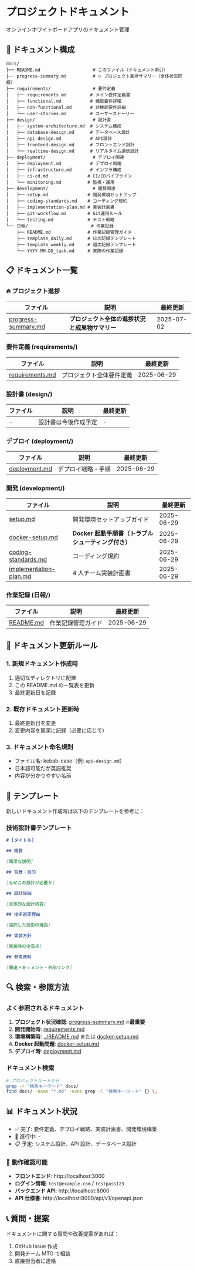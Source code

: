 # プロジェクトドキュメント

オンラインホワイトボードアプリのドキュメント管理

## 📁 ドキュメント構成

```
docs/
├── README.md                    # このファイル（ドキュメント索引）
├── progress-summary.md          # 🔥 プロジェクト進捗サマリー（全体状況把握）
├── requirements/                # 要件定義
│   ├── requirements.md         # メイン要件定義書
│   ├── functional.md           # 機能要件詳細
│   ├── non-functional.md       # 非機能要件詳細
│   └── user-stories.md         # ユーザーストーリー
├── design/                      # 設計書
│   ├── system-architecture.md  # システム構成
│   ├── database-design.md      # データベース設計
│   ├── api-design.md           # API設計
│   ├── frontend-design.md      # フロントエンド設計
│   └── realtime-design.md      # リアルタイム通信設計
├── deployment/                  # デプロイ関連
│   ├── deployment.md           # デプロイ戦略
│   ├── infrastructure.md       # インフラ構成
│   ├── ci-cd.md               # CI/CDパイプライン
│   └── monitoring.md          # 監視・運用
├── development/                 # 開発関連
│   ├── setup.md               # 開発環境セットアップ
│   ├── coding-standards.md    # コーディング規約
│   ├── implementation-plan.md # 実装計画書
│   ├── git-workflow.md        # Git運用ルール
│   └── testing.md             # テスト戦略
└── 日報/                        # 作業記録
    ├── README.md              # 作業記録管理ガイド
    ├── template_daily.md      # 日次記録テンプレート
    ├── template_weekly.md     # 週次記録テンプレート
    └── YYYY-MM-DD_task.md     # 実際の作業記録
```

## 📋 ドキュメント一覧

### 🔥 プロジェクト進捗

| ファイル                                     | 説明                                           | 最終更新   |
| -------------------------------------------- | ---------------------------------------------- | ---------- |
| [progress-summary.md](./progress-summary.md) | **プロジェクト全体の進捗状況と成果物サマリー** | 2025-07-02 |

### 要件定義 (requirements/)

| ファイル                                          | 説明                     | 最終更新   |
| ------------------------------------------------- | ------------------------ | ---------- |
| [requirements.md](./requirements/requirements.md) | プロジェクト全体要件定義 | 2025-06-29 |

### 設計書 (design/)

| ファイル | 説明                 | 最終更新 |
| -------- | -------------------- | -------- |
| -        | 設計書は今後作成予定 | -        |

### デプロイ (deployment/)

| ファイル                                    | 説明               | 最終更新   |
| ------------------------------------------- | ------------------ | ---------- |
| [deployment.md](./deployment/deployment.md) | デプロイ戦略・手順 | 2025-06-29 |

### 開発 (development/)

| ファイル                                                       | 説明                                                | 最終更新   |
| -------------------------------------------------------------- | --------------------------------------------------- | ---------- |
| [setup.md](./development/setup.md)                             | 開発環境セットアップガイド                          | 2025-06-29 |
| [docker-setup.md](./development/docker-setup.md)               | **Docker 起動手順書（トラブルシューティング付き）** | 2025-06-29 |
| [coding-standards.md](./development/coding-standards.md)       | コーディング規約                                    | 2025-06-29 |
| [implementation-plan.md](./development/implementation-plan.md) | 4 人チーム実装計画書                                | 2025-06-29 |

### 作業記録 (日報/)

| ファイル                      | 説明               | 最終更新   |
| ----------------------------- | ------------------ | ---------- |
| [README.md](./日報/README.md) | 作業記録管理ガイド | 2025-06-29 |

## 🔄 ドキュメント更新ルール

### 1. 新規ドキュメント作成時

1. 適切なディレクトリに配置
2. この README.md の一覧表を更新
3. 最終更新日を記録

### 2. 既存ドキュメント更新時

1. 最終更新日を変更
2. 変更内容を簡潔に記録（必要に応じて）

### 3. ドキュメント命名規則

- ファイル名: kebab-case（例: `api-design.md`）
- 日本語可能だが英語推奨
- 内容が分かりやすい名前

## 📝 テンプレート

新しいドキュメント作成時は以下のテンプレートを参考に：

### 技術設計書テンプレート

```markdown
# [タイトル]

## 概要

[簡潔な説明]

## 背景・目的

[なぜこの設計が必要か]

## 設計詳細

[具体的な設計内容]

## 技術選定理由

[選択した技術の理由]

## 実装方針

[実装時の注意点]

## 参考資料

[関連ドキュメント・外部リンク]
```

## 🔍 検索・参照方法

### よく参照されるドキュメント

1. **プロジェクト状況確認**: [progress-summary.md](./progress-summary.md) 🔥**最重要**
2. **開発開始時**: [requirements.md](./requirements/requirements.md)
3. **環境構築時**: [../README.md](../README.md) または [docker-setup.md](./development/docker-setup.md)
4. **Docker 起動問題**: [docker-setup.md](./development/docker-setup.md)
5. **デプロイ時**: [deployment.md](./deployment/deployment.md)

### ドキュメント検索

```bash
# プロジェクトルートから
grep -r "検索キーワード" docs/
find docs/ -name "*.md" -exec grep -l "検索キーワード" {} \;
```

## 📊 ドキュメント状況

- ✅ 完了: 要件定義、デプロイ戦略、実装計画書、開発環境構築
- 🚧 進行中: -
- 📋 予定: システム設計、API 設計、データベース設計

### 🌟 **動作確認可能**

- **フロントエンド**: http://localhost:3000
- **ログイン情報**: `test@example.com` / `testpass123`
- **バックエンド API**: http://localhost:8000
- **API 仕様書**: http://localhost:8000/api/v1/openapi.json

## 📞 質問・提案

ドキュメントに関する質問や改善提案があれば：

1. GitHub Issue 作成
2. 開発チーム MTG で相談
3. 直接担当者に連絡
